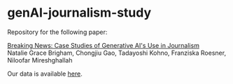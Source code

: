 # genAI-journalism-study
Repository for the following paper:

[Breaking News: Case Studies of Generative AI's Use in Journalism](https://arxiv.org/abs/2406.13706)\
Natalie Grace Brigham, Chongjiu Gao, Tadayoshi Kohno, Franziska Roesner, Niloofar Mireshghallah

Our data is available [here](https://drive.google.com/file/d/1l_vlQ8ybmhxKEk14SHSjOXk8lgWTmAxO/view?usp=drive_link).
